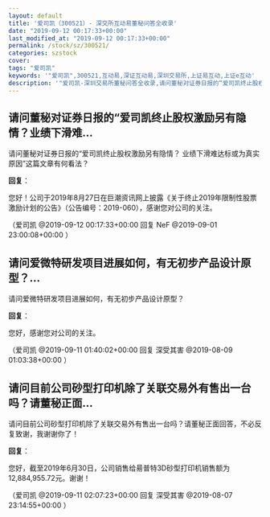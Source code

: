 ```yaml
---
layout: default
title: '爱司凯（300521）- 深交所互动易董秘问答全收录'
date: "2019-09-12 00:17:33+00:00"
last_modified_at: "2019-09-12 00:17:33+00:00"
permalink: /stock/sz/300521/
categories: szstock
cover: 
tags: "爱司凯"
keywords: '"爱司凯",300521,互动易,深证互动易,深圳交易所,上证易互动,上证e互动'
description: '"爱司凯-深圳交易所董秘问答全收录,请问董秘对证券日报的“爱司凯终止股权激励另有隐情？ 业绩下滑难达标或为真实原因”这篇文章有何看法？"'
---
```


## 请问董秘对证券日报的“爱司凯终止股权激励另有隐情？业绩下滑难...

请问董秘对证券日报的“爱司凯终止股权激励另有隐情？ 业绩下滑难达标或为真实原因”这篇文章有何看法？

**回复**：

您好！公司于2019年8月27日在巨潮资讯网上披露《关于终止2019年限制性股票激励计划的公告》（公告编号：2019-060），感谢您对公司的关注。 

（爱司凯  @2019-09-12 00:17:33+00:00 回复 NeF  @2019-09-01 23:00:08+00:00 ）

## 请问爱微特研发项目进展如何，有无初步产品设计原型？...

请问爱微特研发项目进展如何，有无初步产品设计原型？

**回复**：

您好，感谢您对公司的关注。 

（爱司凯  @2019-09-11 01:40:02+00:00 回复 深受其害  @2019-08-09 01:03:38+00:00 ）

## 请问目前公司砂型打印机除了关联交易外有售出一台吗？请董秘正面...

请问目前公司砂型打印机除了关联交易外有售出一台吗？请董秘正面回答，不必反复致谢，我谢谢你了！

**回复**：

您好，截至2019年6月30日，公司销售给昜普特3D砂型打印机销售额为12,884,955.72元。谢谢！ 

（爱司凯  @2019-09-11 02:07:23+00:00 回复 深受其害  @2019-08-07 23:14:55+00:00 ）

